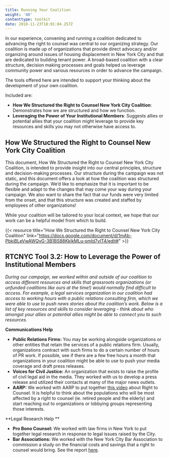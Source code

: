 ```yaml
---
title: Running Your Coalition
weight: '40'
contenttype: toolkit
date: 2018-11-23T18:01:04.257Z
---
```

In our experience, convening and running a coalition dedicated to advancing the right to counsel was central to our organizing strategy. Our coalition is made up of organizations that provide direct advocacy and/or organizing around issues of housing displacement in New York City and that are dedicated to building tenant power. A broad-based coalition with a clear structure, decision making processes and goals helped us leverage community power and various resources in order to advance the campaign.

The tools offered here are intended to support your thinking about the development of your own coalition. 

Included are:

* **How We Structured the Right to Counsel New York City Coalition**: Demonstrates how we are structured and how we function.
* **Leveraging the Power of Your Institutional Members**: Suggests allies or potential allies that your coalition might leverage to provide key resources and skills you may not otherwise have access to. 

## How We Structured the Right to Counsel New York City Coalition

This document, How We Structured the Right to Counsel New York City Coalition, is intended to provide insight into our central principles, structure and decision-making processes. Our structure during the campaign was not static, and this document offers a look at how the coalition was structured during the campaign. We’d like to emphasize that it is important to be flexible and adapt to the changes that may come your way during your campaign. We also want to share the fact that our funds were very limited from the onset, and that this structure was created and staffed by employees of other organizations!

While your coalition will be tailored to your local context, we hope that our work can be a helpful model from which to build.

{{< resource title="How We Structured the Right to Counsel New York City Coalition" link="https://docs.google.com/document/d/1mAb-PbkiBLeVwAWQyG-3B1BS88KklkMLu-smId7vIT4/edit#" >}}

## RTCNYC Tool 3.2: How to Leverage the Power of Institutional Members

_During our campaign, we worked within and outside of our coalition to access different resources and skills that grassroots organizations (or unfunded coalitions like ours at the time!)  would normally find difficult to access. For example, a legal services organization in our coalition had access to working hours with a public relations consulting firm, which we were able to use to push news stories about the coalition’s work. Below is a list of key resources and skills to consider leveraging - think about who amongst your allies or potential allies might be able to connect you to such resources._

**Communications Help**

* **Public Relations Firms:** You may be working alongside organizations or other entities that retain the services of a public relations firm. Usually, organizations contract with such firms to do a certain number of hours of PR work. If possible, see if there are a few free hours a month that organizations in your coalition might be able to use to push your media coverage and draft press releases. 
* **Voices for Civil Justice:**  An organization that exists to raise the profile of civil legal aid in the media. They worked with us to develop a press release and utilized their contacts at many of the major news outlets.
* **AARP:** We worked with AARP to put together [this video](https://drive.google.com/file/d/1raLveigHkHU-4q9uiC59OTtYiL4QZSk-/view) about Right to Counsel. It is helpful to think about the populations who will be most affected by a right to counsel (ie. retired people and the elderly) and start reaching out to organizations or lobbying groups representing those interests.

**Legal Research Help **

* **Pro Bono Counsel:**  We worked with law firms in New York to put together legal research in response to legal issues raised by the City.
* **Bar Associations:** We worked with the New York City Bar Association to commission a study on the financial costs and savings that a right to counsel would bring. See the report [here](https://d3n8a8pro7vhmx.cloudfront.net/righttocounselnyc/pages/23/attachments/original/1460160961/SRR_report_two_pager_FINAL.pdf?1460160961).
